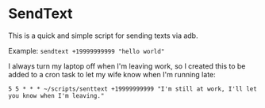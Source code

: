 # SendText

This is a quick and simple script for sending texts via adb.

Example: `sendtext +19999999999 "hello world"`

I always turn my laptop off when I'm leaving work, so I created this to be added to a cron task to let my wife know when I'm running late:
```
5 5 * * * ~/scripts/senttext +19999999999 "I'm still at work, I'll let you know when I'm leaving."
